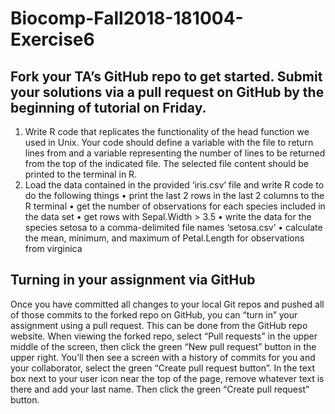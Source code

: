 # Biocomp-Fall2018-181004-Exercise6

## Fork your TA’s GitHub repo to get started. Submit your solutions via a pull request on GitHub by the beginning of tutorial on Friday.

1. Write R code that replicates the functionality of the head function we used in Unix. Your code should define a variable with the file to return lines from and a variable representing the number of lines to be returned from the top of the indicated file. The selected file content should be printed to the terminal in R.
2. Load the data contained in the provided ‘iris.csv’ file and write R code to do the following things
• print the last 2 rows in the last 2 columns to the R terminal
• get the number of observations for each species included in the data set
• get rows with Sepal.Width > 3.5
• write the data for the species setosa to a comma-delimited file names ‘setosa.csv’
• calculate the mean, minimum, and maximum of Petal.Length for observations from virginica

##  Turning in your assignment via GitHub
Once you have committed all changes to your local Git repos and pushed all of those commits to the forked repo on GitHub, you can “turn in” your assignment using a pull request. This can be done from the GitHub repo website. When viewing the forked repo, select “Pull requests” in the upper middle of the screen, then click the green “New pull request” button in the upper right. You’ll then see a screen with a history of commits for you and your collaborator, select the green “Create pull request button”. In the text box next to your user icon near the top of the page, remove whatever text is there and add your last name. Then click the green “Create pull request” button.

